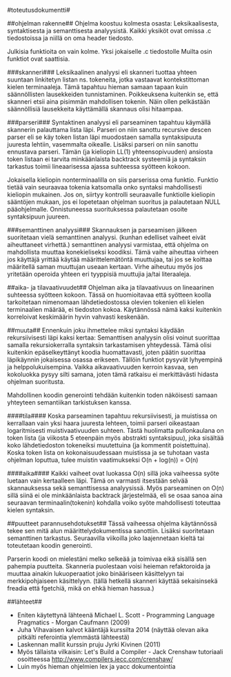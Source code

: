 #toteutusdokumentti#

##ohjelman rakenne##
Ohjelma koostuu kolmesta osasta: Leksikaalisesta, syntaktisesta ja semanttisesta analyysistä.
Kaikki yksiköt ovat omissa .c tiedostoissa ja niillä on oma header tiedosto.

Julkisia funktioita on vain kolme. Yksi jokaiselle .c tiedostolle
Muilta osin funktiot ovat saattisia.

###skanneri###
Leksikaalinen analyysi eli skanneri tuottaa yhteen suuntaan linkitetyn listan ns.
tokeneita, jotka vastaavat kontekstittoman kielen terminaaleja. Tämä tapahtuu hieman
samaan tapaan kuin säännöllisten lausekkeiden tunnistaminen. Poikkeuksena kuitenkin se,
että skanneri etsii aina pisimmän mahdollisen tokenin. Näin ollen pelkästään
säännöllisiä lausekkeita käyttämällä skannaus olisi hitaampaa.

###parseri###
Syntaktinen analyysi eli parseaminen tapahtuu käymällä skannerin palauttama lista
läpi. Parseri on niin sanottu recursive descen parser eli se käy token listan läpi
muodostaen samalla syntaksipuuta juuresta lehtiin, vasemmalta
oikealle. Lisäksi parseri on niin sanottu ennustava parseri. Tämän (ja kieliopin
LL(1) yhteensopivuuden) ansiosta token listaan ei tarvita minkäänlaista backtrack
systeemiä ja syntaksin tarkastus toimii lineaarisessa ajassa suhteessa syötteen kokoon.

Jokaisella kieliopin nonterminaalilla on siis parserissa oma funktio. Funktio tietää
vain seuraavaa tokenia katsomalla onko syntaksi mahdollisesti kieliopin mukainen.
Jos on, siirtyy kontrolli seuraavalle funktiolle kieliopin sääntöjen mukaan, jos ei
lopetetaan ohjelman suoritus ja palautetaan NULL pääohjelmalle. Onnistuneessa
suorituksessa palautetaan osoite syntaksipuun juureen.

###semanttinen analyysi###
Skannauksen ja parseamisen jälkeen suoritetaan vielä semanttinen analyysi.
(kunhan edelliset vaiheet eivät aiheuttaneet virhettä.) semanttinen analyysi varmistaa,
että ohjelma on mahdollista muuttaa konekieliseksi koodiksi. Tämä vaihe aiheuttaa
virheen jos käyttäjä yrittää käytää määrittelemätöntä muuttujaa, tai jos se koittaa
määritellä saman muuttujan useaan kertaan. Virhe aiheutuu myös jos yritetään operoida
yhteen eri tyyppisiä muuttujia ja/tai literaaleja.

##aika- ja tilavaativuudet##
Ohjelman aika ja tilavaativuus on lineaarinen suhteessa syötteen kokoon. Tässä on
huomioitavaa että syötteen koolla tarkoitetaan nimenomaan lähdetiedostossa olevien
tokenien eli kielen terminaalien määrää, ei tiedoston kokoa. Käytännössä nämä kaksi
kuitenkin korreloivat keskimäärin hyvin vahvasti keskenään.

##muuta##
Ennenkuin joku ihmettelee miksi syntaksi käydään rekursiivisesti läpi kaksi kertaa:
Semanttisen analyysin olisi voinut suorittaa samalla rekursiokerralla syntaksin tarkastamisen
yhteydessä. Tämä olisi kuitenkin epäselkeyttänyt koodia huomattavasti, joten päätin
suorittaa läpikäynnin jokaisessa osassa erikseen. Tällöin funktiot pysyvät lyhyempinä
ja helppolukuisempina. Vaikka aikavaativuuden kerroin kasvaa, sen kokoluokka pysyy
silti samana, joten tämä ratkaisu ei merkittävästi hidasta ohjelman suoritusta.

Mahdollinen koodin generointi tehdään kuitenkin toden näköisesti samaan yhteyteen
semantiikan tarkistuksen kanssa. 

####tila####
Koska parseaminen tapahtuu rekursiivisesti, ja muistissa on kerrallaan vain yksi haara
juuresta lehteen, toimii parseri oikeastaan logaritmisesti muistivaativuuden suhteen.
Tästä huolimatta pullonkaulana on token lista (ja viikosta 5 eteenpäin myös
abstrakti syntaksipuu), joka sisältää koko lähdetiedoston
tokeneiksi muutettuina (ja kommentit poistettuina). Koska token lista on
kokonaisuudessaan muistissa ja se tuhotaan vasta ohjelman loputtua, tulee muistin
vaatimukseksi O(n + log(n)) = O(n)

####aika####
Kaikki vaiheet ovat luokassa O(n) sillä joka vaiheessa syöte luetaan vain kertaalleen läpi.
Tämä on varmasti itsestään selvää skannauksessa sekä semanttisessa analyysissä. Myös parseaminen
on O(n) sillä siinä ei ole minkäänlaista backtrack järjestelmää, eli se osaa sanoa aina
seuraavan terminaalin(tokenin) kohdalla voiko syöte mahdollisesti toteuttaa kielen syntaksin.

##puutteet parannusehdotukset##
Tässä vaiheessa ohjelma käytännössä tekee sen mitä alun määrittelydokumentissa
sanottiin. Lisäksi suoritetaan semanttinen tarkastus. Seuraavilla viikoilla joko
laajennetaan kieltä tai toteutetaan koodin generointi.

Parserin koodi on mielestäni melko selkeää ja toimivaa eikä sisällä sen pahempia
puutteita. Skanneria puolestaan voisi heieman refaktoroida ja muuttaa ainakin
lukuoperaatiot joko binääriseen käsittelyyn tai merkkipohjaiseen käsittelyyn.
(tällä hetkellä skanneri käyttää sekaisinsekä freadia että fgetchiä, mikä on ehkä
hieman hassua.)

##lähteet##
 * Eniten käytettynä lähteenä Michael L. Scott - Programming Language Pragmatics - Morgan Caufmann (2009)
 * Juha Vihavaisen kalvot kääntäjä kurssilta 2014 (näyttää olevan aika pitkälti referointia ylemmästä lähteestä)
 * Laskennan mallit kurssin pruju Jyrki Kivinen (2011)
 * Myös tällaista vilkaisin: Let's Build a Compiler - Jack Crenshaw tutoriaali osoitteessa http://www.compilers.iecc.com/crenshaw/
 * Luin myös hieman ohjelmien lex ja yacc dokumentointia
